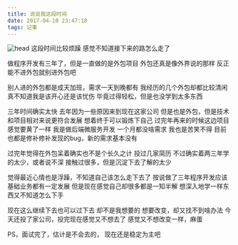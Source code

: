 ```yaml
---
title: 说说我这段时间
date: 2017-04-10 23:47:18
tags: 记事
---
```


![head](http://7xjijm.com1.z0.glb.clouddn.com/timg.jpg)
这段时间比较烦躁
感觉不知道接下来的路怎么走了

<!--more-->

做程序开发有三年了，但是一直做的是外包项目
外包还真是像外界说的那样
反正能不进外包就别进外包吧


别人进的外包都是成天加班，需求一天到晚都有
我经历的几个外包却都比较清闲
真不知道我是该开心还是该忧伤
毕竟过得轻松，但是也没学到太多东西


三年时间确实太快
去年因为一些原因来到现在这家公司
但是也是外包，但是技术和项目相对来说更符合发展
想着终于可以锻炼下自己
过完年再来的时候这边项目感觉要黄了一样
我是做后端微服务开发
一个月都没啥需求
我也是苦笑不得
目前也都是修补修补发现的bug，新的需求基本没有


过完年觉得在外包呆着确实也不是个长久之计
投过几家简历
不过确实着两三年学的太少，或者说不深
接触过很多，但是沉淀下去了解的太少


觉得最近心情也是浮躁，不知道自己该怎么走下去了
按说做了三年程序开发应该基础业务都有一定发展
但是现在感觉自己却很多都是一知半解
想深入地学一样东西又不知道怎么下手


现在这么继续下去也可以过下去
却不是我想要的
想要改变，却又找不到啥办法
今天还投了家公司，投完现在感觉又不想去了
感觉又不想改变一样，麻蛋


PS，面试完了，估计是不会去的，
现在还是稳定为主吧